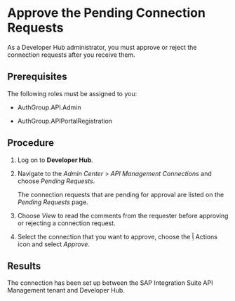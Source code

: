 <!-- loioe296f80ba08449b0b6d236c747f6d056 -->

<link rel="stylesheet" type="text/css" href="css/sap-icons.css"/>

# Approve the Pending Connection Requests

As a Developer Hub administrator, you must approve or reject the connection requests after you receive them.



<a name="loioe296f80ba08449b0b6d236c747f6d056__prereq_n1r_4cy_f4b"/>

## Prerequisites

The following roles must be assigned to you:

-   AuthGroup.API.Admin

-   AuthGroup.APIPortalRegistration




<a name="loioe296f80ba08449b0b6d236c747f6d056__steps_p3n_2vh_k5b"/>

## Procedure

1.  Log on to **Developer Hub**.

2.  Navigate to the *Admin Center* \> *API Management Connections* and choose *Pending Requests*.

    The connection requests that are pending for approval are listed on the *Pending Requests* page.

3.  Choose *View* to read the comments from the requester before approving or rejecting a connection request.

4.  Select the connection that you want to approve, choose the <span class="SAP-icons-V5"></span> Actions icon and select *Approve*.




<a name="loioe296f80ba08449b0b6d236c747f6d056__result_qyj_fys_f4b"/>

## Results

The connection has been set up between the SAP Integration Suite API Management tenant and Developer Hub.

